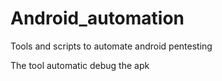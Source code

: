 # Android_automation
Tools and scripts to automate android pentesting

The tool automatic debug the apk
